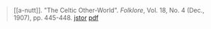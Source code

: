 > [[a-nutt]]. "The Celtic Other-World". *Folklore*, Vol. 18, No. 4 (Dec., 1907), pp. 445-448. [jstor](https://www.jstor.org/stable/1254501) [pdf](a/a-nutt1907.pdf)